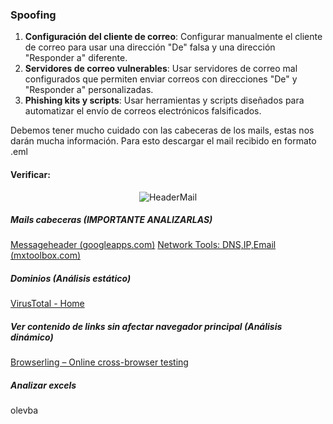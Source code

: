 ### Spoofing

1. **Configuración del cliente de correo**: Configurar manualmente el cliente de correo para usar una dirección "De" falsa y una dirección "Responder a" diferente.
2. **Servidores de correo vulnerables**: Usar servidores de correo mal configurados que permiten enviar correos con direcciones "De" y "Responder a" personalizadas.
3. **Phishing kits y scripts**: Usar herramientas y scripts diseñados para automatizar el envío de correos electrónicos falsificados.

Debemos tener mucho cuidado con las cabeceras de los mails, estas nos darán mucha información.
Para esto descargar el mail recibido en formato .eml 
#### Verificar:
<p align="center"> 
<img src="https://i.postimg.cc/3wyb9zDD/header.png" alt="HeaderMail"/>
</p>

##### Mails cabeceras (IMPORTANTE ANALIZARLAS)
[Messageheader (googleapps.com)](https://toolbox.googleapps.com/apps/messageheader/)
[Network Tools: DNS,IP,Email (mxtoolbox.com)](https://mxtoolbox.com/SuperTool.aspx)

##### Dominios (Análisis estático)
[VirusTotal - Home](https://www.virustotal.com/gui/home/upload)

##### Ver contenido de links sin afectar navegador principal (Análisis dinámico)
[Browserling – Online cross-browser testing](https://www.browserling.com/)

##### Analizar excels
olevba <file>

